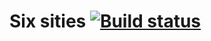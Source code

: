 # Six sities [![Build status][travis-image]][travis-url]

[travis-image]: https://travis-ci.org/redVi/33806-six-cities-1.svg?branch=master
[travis-url]: https://travis-ci.org/redVi/33806-six-cities-1
